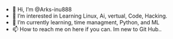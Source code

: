 - 👋 Hi, I’m @Arks-inu888
- 👀 I’m interested in Learning  Linux, Ai, vertual, Code, Hacking.   
- 🌱 I’m currently learning, time managment, Python, and ML
- 📫 How to reach me on here if you can. Im new to Git Hub..

<!---
Arks-inu888/Arks-inu888 is a ✨ special ✨ repository because its `README.md` (this file) appears on your GitHub profile.
You can click the Preview link to take a look at your changes.
--->
